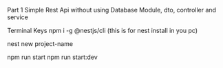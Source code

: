 Part 1
Simple Rest Api without using Database 
Module, dto, controller and service


Terminal Keys
npm i -g @nestjs/cli (this is for nest install in you pc)

nest new project-name


npm run start
npm run start:dev
